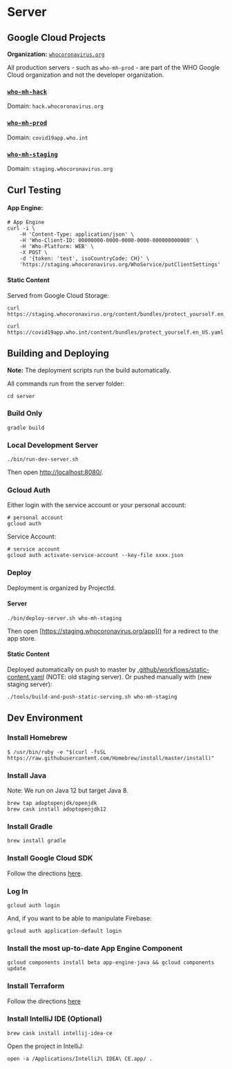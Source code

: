 # Server

## Google Cloud Projects

**Organization:** [`whocoronavirus.org`](https://console.cloud.google.com/iam-admin/settings?organizationId=532343229286)

All production servers - such as `who-mh-prod` - are part of the WHO Google Cloud
organization and not the developer organization.

### [`who-mh-hack`](https://console.cloud.google.com/home/dashboard?project=who-mh-hack)

Domain: `hack.whocoronavirus.org`

### [`who-mh-prod`](https://console.cloud.google.com/home/dashboard?project=who-mh-prod)

Domain: `covid19app.who.int`

### [`who-mh-staging`](https://console.cloud.google.com/home/dashboard?project=who-mh-staging)

Domain: `staging.whocoronavirus.org`

## Curl Testing

#### App Engine:

```
# App Engine
curl -i \
	-H 'Content-Type: application/json' \
	-H 'Who-Client-ID: 00000000-0000-0000-0000-000000000000' \
	-H 'Who-Platform: WEB' \
	-X POST \
	-d '{token: 'test', isoCountryCode: CH}' \
	'https://staging.whocoronavirus.org/WhoService/putClientSettings'
```

#### Static Content

Served from Google Cloud Storage:

```
curl https://staging.whocoronavirus.org/content/bundles/protect_yourself.en_US.yaml

curl https://covid19app.who.int/content/bundles/protect_yourself.en_US.yaml
```

## Building and Deploying

**Note:** The deployment scripts run the build automatically.

All commands run from the server folder:

    cd server

### Build Only

    gradle build

### Local Development Server

    ./bin/run-dev-server.sh

Then open [http://localhost:8080/]().

### Gcloud Auth

Either login with the service account or your personal account:

    # personal account
    gcloud auth

Service Account:

    # service account
    gcloud auth activate-service-account --key-file xxxx.json

### Deploy

Deployment is organized by ProjectId.

#### Server

    ./bin/deploy-server.sh who-mh-staging

Then open [https://staging.whocoronavirus.org/app]() for a redirect to the app store.

#### Static Content

Deployed automatically on push to master by [.github/workflows/static-content.yaml](.github/workflows/static-content.yaml)
(NOTE: old staging server). Or pushed manually with (new staging server):

    ./tools/build-and-push-static-serving.sh who-mh-staging

## Dev Environment

### Install Homebrew

    $ /usr/bin/ruby -e "$(curl -fsSL https://raw.githubusercontent.com/Homebrew/install/master/install)"

### Install Java

Note: We run on Java 12 but target Java 8.

    brew tap adoptopenjdk/openjdk
    brew cask install adoptopenjdk12

### Install Gradle

    brew install gradle

### Install Google Cloud SDK

Follow the directions [here](https://cloud.google.com/sdk/docs/install?hl=en_US).

### Log In

    gcloud auth login

And, if you want to be able to manipulate Firebase:

    gcloud auth application-default login

### Install the most up-to-date App Engine Component

    gcloud components install beta app-engine-java && gcloud components update

### Install Terraform

Follow the directions [here](https://learn.hashicorp.com/tutorials/terraform/install-cli?in=terraform/gcp-get-started)

### Install IntelliJ IDE (Optional)

    brew cask install intellij-idea-ce

Open the project in IntelliJ:

    open -a /Applications/IntelliJ\ IDEA\ CE.app/ .
